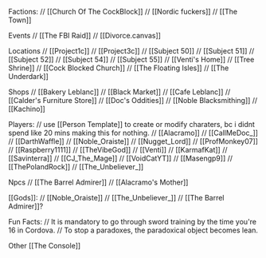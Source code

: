 Factions:
 // [[Church Of The CockBlock]]
 // [[Nordic fuckers]]
 // [[The Town]]

Events
 // [[The FBI Raid]]
 // [[Divorce.canvas]]

Locations
 // [[Project1c]]
 // [[Project3c]]
 // [[Subject 50]]
 // [[Subject 51]]
 // [[Subject 52]]
 // [[Subject 54]]
 // [[Subject 55]]
 // [[Venti's Home]]
 // [[Tree Shrine]]
 // [[Cock Blocked Church]]
 // [[The Floating Isles]]
 // [[The Underdark]]

Shops
 // [[Bakery Leblanc]]
 // [[Black Market]]
 // [[Cafe Leblanc]]
 // [[Calder's Furniture Store]]
 // [[Doc's Oddities]]
 // [[Noble Blacksmithing]]
 // [[Kachino]]

Players: 
 // use [[Person Template]] to create or modify charaters, bc i didnt spend like 20 mins making this for nothing.
 // [[Alacramo]]
 // [[CallMeDoc_]]
 // [[DarthWaffle]]
 // [[Noble_Oraiste]]
 // [[Nugget_Lord]]
 // [[ProfMonkey07]]
 // [[Raspberry1111]]
 // [[TheVibeGod]]
 // [[Venti]]
 // [[KarmafKat]]
 // [[Savinterra]]
 // [[CJ_The_Mage]]
 // [[VoidCatYT]]
 // [[Masengp9]]
 // [[ThePolandRock]]
 // [[The_Unbeliever_]]

Npcs
 // [[The Barrel Admirer]]
 // [[Alacramo's Mother]]

[[Gods]]:
 // [[Noble_Oraiste]]
 // [[The_Unbeliever_]]
 // [[The Barrel Admirer]]?

Fun Facts:
 // It is mandatory to go through sword training by the time you're 16 in Cordova.
 // To stop a paradoxes, the paradoxical object becomes lean.


Other
 [[The Console]]